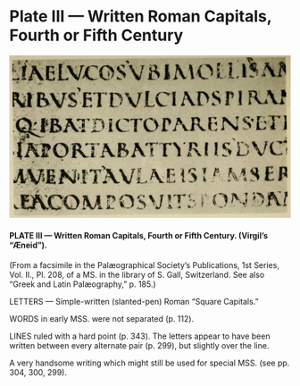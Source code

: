 # Plate III — Written Roman Capitals, Fourth or Fifth Century

![Plate III.&#x2014;Written Roman Capitals, Fourth or Fifth Century. \(Virgil&#x2019;s &#x201C;&#xC6;neid&#x201D;\).](../.gitbook/assets/i437e-plate_iii.jpg)

#### PLATE III — Written Roman Capitals, Fourth or Fifth Century. \(Virgil’s “Æneid”\).

\(From a facsimile in the Palæographical Society’s Publications, 1st Series, Vol. II., Pl. 208, of a MS. in the library of S. Gall, Switzerland. See also “Greek and Latin Palæography,” p. 185.\)

LETTERS — Simple-written \(slanted-pen\) Roman “Square Capitals.”

WORDS in early MSS. were not separated \(p. 112\).

LINES ruled with a hard point \(p. 343\). The letters appear to have been written between every alternate pair \(p. 299\), but slightly over the line.

A very handsome writing which might still be used for special MSS. \(see pp. 304, 300, 299\).

